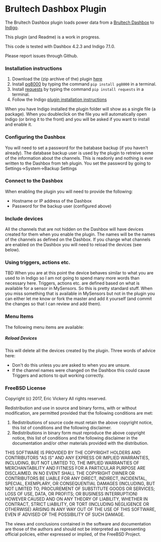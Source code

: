 Brultech Dashbox Plugin
=======================
The Brultech Dashbox plugin loads power data from a [Brultech Dashbox](http://www.brultech.com) to [Indigo](http://www.perceptiveautomation.com).

This plugin (and Readme) is a work in progress.

This code is tested with Dashbox 4.2.3 and Indigo 7.1.0.

Please report issues through Github.

### Installation instructions
1. Download the (zip archive of the) plugin [here](https://github.com/eric-vickery/indigo-dashbox/releases)
2. Install [pg8000](https://github.com/mfenniak/pg8000) by typing the command `pip install pg8000` in a terminal.
3. Install [requests](http://docs.python-requests.org/en/master/) by typing the command `pip install requests` in a terminal.
4. Follow the Indigo [plugin installation instructions](http://wiki.indigodomo.com/doku.php?id=indigo_7_documentation:getting_started#installing_plugins_configuring_plugin_settings_permanently_removing_plugins)

When you have Indigo installed the plugin folder will show as a single file (a package).
When you doubleclick on the file you will automatically open Indigo (or bring it to the front) and you will be asked if you want to install and enable it.

### Configuring the Dashbox
You will need to set a password for the batabase backup (if you haven't already). The database backup user is used by the plugin to retreive some of the information about the channels. This is readonly and nothing is ever written to the Dashbox from teh plugin. You set the password by going to Settings->System->Backup Settings

### Connect to the Dashbox
When enabling the plugin you will need to provide the following:
* Hostname or IP address of the Dashbox
* Password for the backup user (configured above)

### Include devices
All the channels that are not hidden on the Dashbox will have devices created for them when you enable the plugin. The names will be the names of the channels as defined on the Dashbox. If you change what channels are enabled on the Dashbox you will need to reload the devices (see below).

### Using triggers, actions etc.
TBD
When you are at this point the device behaves similar to what you are used to in Indigo so I am not going to spend many more words than necessary here. Triggers, actions etc. are defined based on what is available for a sensor in MySensors. So this is pretty standard stuff. When you miss something that is available in MySensors but not in the plugin you can either let me know or fork the master and add it yourself (and commit the changes so that I can review and add them).

### Menu Items
The following menu items are available:

##### Reload Devices
This will delete all the devices created by the plugin.
Three words of advice here:
* Don't do this unless you are asked to when you are unsure.
* If the channel names were changed on the Dashbox this could cause Triggers and actions to quit working correctly.

### FreeBSD License
Copyright (c) 2017, Eric Vickery
All rights reserved.

Redistribution and use in source and binary forms, with or without
modification, are permitted provided that the following conditions are met:

1. Redistributions of source code must retain the above copyright notice, this
   list of conditions and the following disclaimer.
2. Redistributions in binary form must reproduce the above copyright notice,
   this list of conditions and the following disclaimer in the documentation
   and/or other materials provided with the distribution.

THIS SOFTWARE IS PROVIDED BY THE COPYRIGHT HOLDERS AND CONTRIBUTORS "AS IS" AND
ANY EXPRESS OR IMPLIED WARRANTIES, INCLUDING, BUT NOT LIMITED TO, THE IMPLIED
WARRANTIES OF MERCHANTABILITY AND FITNESS FOR A PARTICULAR PURPOSE ARE
DISCLAIMED. IN NO EVENT SHALL THE COPYRIGHT OWNER OR CONTRIBUTORS BE LIABLE FOR
ANY DIRECT, INDIRECT, INCIDENTAL, SPECIAL, EXEMPLARY, OR CONSEQUENTIAL DAMAGES
(INCLUDING, BUT NOT LIMITED TO, PROCUREMENT OF SUBSTITUTE GOODS OR SERVICES;
LOSS OF USE, DATA, OR PROFITS; OR BUSINESS INTERRUPTION) HOWEVER CAUSED AND
ON ANY THEORY OF LIABILITY, WHETHER IN CONTRACT, STRICT LIABILITY, OR TORT
(INCLUDING NEGLIGENCE OR OTHERWISE) ARISING IN ANY WAY OUT OF THE USE OF THIS
SOFTWARE, EVEN IF ADVISED OF THE POSSIBILITY OF SUCH DAMAGE.

The views and conclusions contained in the software and documentation are those
of the authors and should not be interpreted as representing official policies,
either expressed or implied, of the FreeBSD Project.